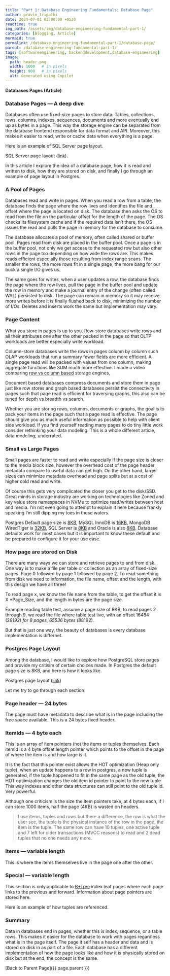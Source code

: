 ```yaml
---
title: "Part 1: Database Engineering Fundamentals: Database Page"
author: pravin_tripathi
date: 2024-07-01 02:00:00 +0530
readtime: true
img_path: /assets/img/database-engineering-fundamental-part-1/
categories: [Blogging, Article]
mermaid: true
permalink: /database-engineering-fundamental-part-1/database-page/
parent: /database-engineering-fundamental-part-1/
tags: [softwareengineering, backenddevelopment,database-engineering]
image:
  path: header.png
  width: 1600   # in pixels
  height: 900   # in pixels
  alt: Generated using Copilot
---
```


**Databases Pages (Article)**

### **Database Pages — A deep dive**

Databases often use fixed-size pages to store data. Tables, collections, rows, columns, indexes, sequences, documents and more eventually end up as bytes in a page. This way the storage engine can be separated from the database frontend responsible for data format and API. Moreover, this makes it easier to read, write or cache data when everything is a page.

Here is an example of SQL Server page layout.

SQL Server page layout ([link](https://learn.microsoft.com/en-us/sql/relational-databases/pages-and-extents-architecture-guide?view=sql-server-ver16)).

In this article I explore the idea of a database page, how it is read and written to disk, how they are stored on disk, and finally I go through an example of page layout in Postgres.

### A Pool of Pages

Databases read and write in pages. When you read a row from a table, the database finds the page where the row lives and identifies the file and offset where the page is located on disk. The database then asks the OS to read from the file on the particular offset for the length of the page. The OS checks its filesystem cache and if the required data isn’t there, the OS issues the read and pulls the page in memory for the database to consume.

The database allocates a pool of memory, often called shared or buffer pool. Pages read from disk are placed in the buffer pool. Once a page is in the buffer pool, not only we get access to the requested row but also other rows in the page too depending on how wide the rows are. This makes reads efficient especially those resulting from index range scans. The smaller the rows, the more rows fit in a single page, the more bang for our buck a single I/O gives us.

The same goes for writes, when a user updates a row, the database finds the page where the row lives, pull the page in the buffer pool and update the row in memory and make a journal entry of the change (often called WAL) persisted to disk. The page can remain in memory so it may receive more writes before it is finally flushed back to disk, minimizing the number of I/Os. Deletes and inserts work the same but implementation may vary.

### **Page Content**

What you store in pages is up to you. Row-store databases write rows and all their attributes one after the other packed in the page so that OLTP workloads are better especially write workload.

Column-store databases write the rows in pages column by column such OLAP workloads that run a summary fewer fields are more efficient. A single page read will be packed with values from one column, making aggregate functions like SUM much more effective. I made a video comparing [row vs column based](https://youtu.be/Vw1fCeD06YI) storage engines,

Document based databases compress documents and store them in page just like row stores and graph based databases persist the connectivity in pages such that page read is efficient for traversing graphs, this also can be tuned for depth vs breadth vs search.

Whether you are storing rows, columns, documents or graphs, the goal is to pack your items in the page such that a page read is effective. The page should give you as much useful information as possible to help with client side workload. If you find yourself reading many pages to do tiny little work consider rethinking your data modeling. This is a whole different article, data modeling, underrated.

### Small vs Large Pages

Small pages are faster to read and write especially if the page size is closer to the media block size, however the overhead cost of the page header metadata compare to useful data can get high. On the other hand, larger sizes can minimize metadata overhead and page splits but at a cost of higher cold read and write.

Of course this gets very complicated the closer you get to the disk/SSD. Great minds in storage industry are working on technologies like Zoned and key value store namespaces in NVMe to optimize read/writes between host and media. I’m not even going to attempt to explain it here because frankly speaking I’m still dipping my toes in these waters.

Postgres Default page size is [8KB](https://www.postgresql.org/docs/current/storage-page-layout.html), MySQL InnoDB is [16KB](https://dev.mysql.com/doc/refman/5.6/en/innodb-file-space.html), MongoDB WiredTiger is [32KB](https://source.wiredtiger.com/2.5.2/tune_page_sizes.html), SQL Server is [8KB](https://learn.microsoft.com/en-us/sql/relational-databases/pages-and-extents-architecture-guide?view=sql-server-ver16) and Oracle is also [8KB](https://docs.oracle.com/cd/E29127_01/doc.111170/e28967/nsslapd-db-page-size-5dsconf.htm). Database defaults work for most cases but it is important to know these default and be prepared to configure it for your use case.

### How page are stored on Disk

There are many ways we can store and retrieve pages to and from disk. One way is to make a file per table or collection as an array of fixed-size pages. Page 0 followed by page 1 followed by page 2. To read something from disk we need to information, the file name, offset and the length, with this design we have all three!

To read page x, we know the file name from the table, to get the offset it is X *Page_Size, and the length in bytes are the page size.

Example reading table test, assume a page size of 8KB, to read pages 2 through 9, we read the file where table test live, with an offset 16484 (2*8192) for 8 pages, 65536 bytes (8*8192).

But that is just one way, the beauty of databases is every database implementation is differnet.

### Postgres Page Layout

Among the database, I would like to explore how PostgreSQL store pages and provide my critisim of certain choices made. In Postgres the default page size is 8KB, and here is how it looks like.

Postgres page layout ([link](https://www.postgresql.org/docs/current/storage-page-layout.html))

Let me try to go through each section:

### Page header — 24 bytes

The page must have metadata to describe what is in the page including the free space available. This is a 24 bytes fixed header.

### ItemIds — 4 byte each

This is an array of item pointers (not the items or tuples themselves. Each itemId is a 4 byte offset:length pointer which points to the offset in the page of where the item is and how large is it.

It is the fact that this pointer exist allows the HOT optimization (Heap only tuple), when an update happens to a row in postgres, a new tuple is generated, if the tuple happened to fit in the same page as the old tuple, the HOT optiimization changes the old item id pointer to point to the new tuple. This way indexes and other data structures can still point to the old tuple id. Very powerful.

Although one criticism is the size the item pointers take, at 4 bytes each, if I can store 1000 items, half the page (4KB) is wasted on headers.

> I use items, tuples and rows but there a difference, the row is what the user see, the tuple is the physical instance of the row in the page, the item is the tuple. The same row can have 10 tuples, one active tuple and 7 left for older transactions (MVCC reasons) to read and 2 dead tuples that no one needs any more.
> 

### Items — variable length

This is where the items themselves live in the page one after the other.

### Special — variable length

This section is only applicable to [B+Tree](https://medium.com/@hnasr/index-seek-vs-index-scan-in-database-systems-641c2ac811fc) index leaf pages where each page links to the previous and forward. Information about page pointers are stored here.

Here is an example of how tuples are referenced.

### Summary

Data in databases end in pages, whether this is index, sequence, or a table rows. This makes it easier for the database to work with pages regardless what is in the page itself. The page it self has a header and data and is stored on disk in as part of a file. Each database has a different implementation of how the page looks like and how it is physically stored on disk but at the end, the concept is the same.

[Back to Parent Page]({{ page.parent }})